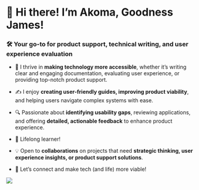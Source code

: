 # 👋 Hi there! I’m Akoma, Goodness James!  

### 🛠 Your go-to for **product support, technical writing, and user experience evaluation**  

- 🧐 I thrive in **making technology more accessible**, whether it’s writing clear and engaging documentation, evaluating user experience, or providing top-notch product support.  
- ✍️ I enjoy **creating user-friendly guides, improving product viability**, and helping users navigate complex systems with ease.  
- 🔍 Passionate about **identifying usability gaps**, reviewing applications, and offering **detailed, actionable feedback** to enhance product experience.  
- 🌱 Lifelong learner! 
- 💡 Open to **collaborations** on projects that need **strategic thinking, user experience insights, or product support solutions**.

- 🛜 Let’s connect and make tech (and life) more viable!
     
![](https://komarev.com/ghpvc/?username=GoodnessJames&style=plastic)
